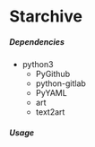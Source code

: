 # Starchive


##### Dependencies

- python3
    - PyGithub
    - python-gitlab
    - PyYAML
    - art
    - text2art

##### Usage


